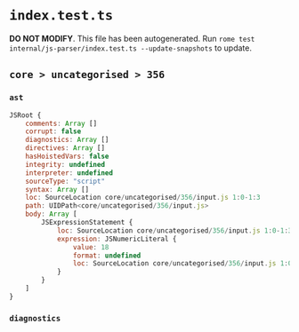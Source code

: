 # `index.test.ts`

**DO NOT MODIFY**. This file has been autogenerated. Run `rome test internal/js-parser/index.test.ts --update-snapshots` to update.

## `core > uncategorised > 356`

### `ast`

```javascript
JSRoot {
	comments: Array []
	corrupt: false
	diagnostics: Array []
	directives: Array []
	hasHoistedVars: false
	integrity: undefined
	interpreter: undefined
	sourceType: "script"
	syntax: Array []
	loc: SourceLocation core/uncategorised/356/input.js 1:0-1:3
	path: UIDPath<core/uncategorised/356/input.js>
	body: Array [
		JSExpressionStatement {
			loc: SourceLocation core/uncategorised/356/input.js 1:0-1:3
			expression: JSNumericLiteral {
				value: 18
				format: undefined
				loc: SourceLocation core/uncategorised/356/input.js 1:0-1:3
			}
		}
	]
}
```

### `diagnostics`

```

```

